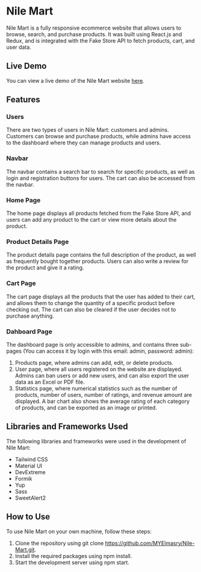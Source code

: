 # Nile Mart

Nile Mart is a fully responsive ecommerce website that allows users to browse, search, and purchase products. It was built using React.js and Redux, and is integrated with the Fake Store API to fetch products, cart, and user data.

## Live Demo

You can view a live demo of the Nile Mart website [here](https://myelmasry.github.io/Nile-Mart/).

## Features
### Users
There are two types of users in Nile Mart: customers and admins. Customers can browse and purchase products, while admins have access to the dashboard where they can manage products and users.

### Navbar
The navbar contains a search bar to search for specific products, as well as login and registration buttons for users. The cart can also be accessed from the navbar.

### Home Page
The home page displays all products fetched from the Fake Store API, and users can add any product to the cart or view more details about the product.

### Product Details Page
The product details page contains the full description of the product, as well as frequently bought together products. Users can also write a review for the product and give it a rating.

### Cart Page
The cart page displays all the products that the user has added to their cart, and allows them to change the quantity of a specific product before checking out. The cart can also be cleared if the user decides not to purchase anything.

### Dahboard Page
The dashboard page is only accessible to admins, and contains three sub-pages (You can access it by login with this email: admin, password: admin):
1. Products page, where admins can add, edit, or delete products.
2. User page, where all users registered on the website are displayed. Admins can ban users or add new users, and can also export the user data as an Excel or PDF file.
3. Statistics page, where numerical statistics such as the number of products, number of users, number of ratings, and revenue amount are displayed. A bar chart also shows the average rating of each category of products, and can be exported as an image or printed.

## Libraries and Frameworks Used
The following libraries and frameworks were used in the development of Nile Mart:
* Tailwind CSS
* Material UI
* DevExtreme
* Formik
* Yup
* Sass
* SweetAlert2

## How to Use
To use Nile Mart on your own machine, follow these steps:
1. Clone the repository using git clone https://github.com/MYElmasry/Nile-Mart.git.
2. Install the required packages using npm install.
3. Start the development server using npm start.

